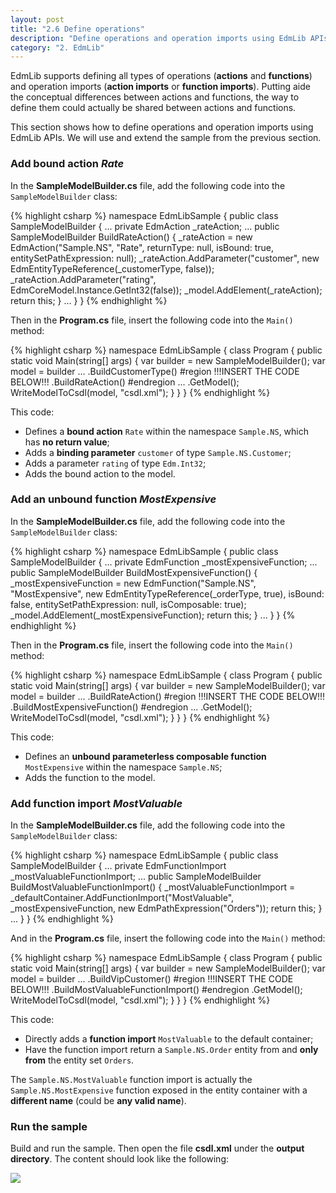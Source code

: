 ```yaml
---
layout: post
title: "2.6 Define operations"
description: "Define operations and operation imports using EdmLib APIs"
category: "2. EdmLib"
---
```


EdmLib supports defining all types of operations (**actions** and **functions**) and operation imports (**action imports** or **function imports**). Putting aide the conceptual differences between actions and functions, the way to define them could actually be shared between actions and functions.

This section shows how to define operations and operation imports using EdmLib APIs. We will use and extend the sample from the previous section.

### Add bound action *Rate*
In the **SampleModelBuilder.cs** file, add the following code into the `SampleModelBuilder` class:

{% highlight csharp %}
namespace EdmLibSample
{
    public class SampleModelBuilder
    {
        ...
        private EdmAction _rateAction;
        ...
        public SampleModelBuilder BuildRateAction()
        {
            _rateAction = new EdmAction("Sample.NS", "Rate",
                returnType: null, isBound: true, entitySetPathExpression: null);
            _rateAction.AddParameter("customer", new EdmEntityTypeReference(_customerType, false));
            _rateAction.AddParameter("rating", EdmCoreModel.Instance.GetInt32(false));
            _model.AddElement(_rateAction);
            return this;
        }
        ...
    }
}
{% endhighlight %}

Then in the **Program.cs** file, insert the following code into the `Main()` method:

{% highlight csharp %}
namespace EdmLibSample
{
    class Program
    {
        public static void Main(string[] args)
        {
            var builder = new SampleModelBuilder();
            var model = builder
                ...
                .BuildCustomerType()
#region         !!!INSERT THE CODE BELOW!!!
                .BuildRateAction()
#endregion
                ...
                .GetModel();
            WriteModelToCsdl(model, "csdl.xml");
        }
    }
}
{% endhighlight %}

This code:

- Defines a **bound action** `Rate` within the namespace `Sample.NS`, which has **no return value**;
- Adds a **binding parameter** `customer` of type `Sample.NS.Customer`;
- Adds a parameter `rating` of type `Edm.Int32`;
- Adds the bound action to the model.

### Add an unbound function *MostExpensive*
In the **SampleModelBuilder.cs** file, add the following code into the `SampleModelBuilder` class:

{% highlight csharp %}
namespace EdmLibSample
{
    public class SampleModelBuilder
    {
        ...
        private EdmFunction _mostExpensiveFunction;
        ...
        public SampleModelBuilder BuildMostExpensiveFunction()
        {
            _mostExpensiveFunction = new EdmFunction("Sample.NS", "MostExpensive",
                new EdmEntityTypeReference(_orderType, true), isBound: false, entitySetPathExpression: null, isComposable: true);
            _model.AddElement(_mostExpensiveFunction);
            return this;
        }
        ...
    }
}
{% endhighlight %}

Then in the **Program.cs** file, insert the following code into the `Main()` method:

{% highlight csharp %}
namespace EdmLibSample
{
    class Program
    {
        public static void Main(string[] args)
        {
            var builder = new SampleModelBuilder();
            var model = builder
                ...
                .BuildRateAction()
#region         !!!INSERT THE CODE BELOW!!!
                .BuildMostExpensiveFunction()
#endregion
                ...
                .GetModel();
            WriteModelToCsdl(model, "csdl.xml");
        }
    }
}
{% endhighlight %}

This code:

- Defines an **unbound parameterless composable function** `MostExpensive` within the namespace `Sample.NS`;
- Adds the function to the model.

### Add function import *MostValuable*
In the **SampleModelBuilder.cs** file, add the following code into the `SampleModelBuilder` class:

{% highlight csharp %}
namespace EdmLibSample
{
    public class SampleModelBuilder
    {
        ...
        private EdmFunctionImport _mostValuableFunctionImport;
        ...
        public SampleModelBuilder BuildMostValuableFunctionImport()
        {
            _mostValuableFunctionImport = _defaultContainer.AddFunctionImport("MostValuable", _mostExpensiveFunction, new EdmPathExpression("Orders"));
            return this;
        }
        ...
    }
}
{% endhighlight %}

And in the **Program.cs** file, insert the following code into the `Main()` method:

{% highlight csharp %}
namespace EdmLibSample
{
    class Program
    {
        public static void Main(string[] args)
        {
            var builder = new SampleModelBuilder();
            var model = builder
                ...
                .BuildVipCustomer()
#region         !!!INSERT THE CODE BELOW!!!
                .BuildMostValuableFunctionImport()
#endregion
                .GetModel();
            WriteModelToCsdl(model, "csdl.xml");
        }
    }
}
{% endhighlight %}

This code:

- Directly adds a **function import** `MostValuable` to the default container;
- Have the function import return a `Sample.NS.Order` entity from and **only from** the entity set `Orders`.
 
The `Sample.NS.MostValuable` function import is actually the `Sample.NS.MostExpensive` function exposed in the entity container with a **different name** (could be **any valid name**).

### Run the sample
Build and run the sample. Then open the file **csdl.xml** under the **output directory**. The content should look like the following:

![]({{site.baseurl}}/assets/2015-04-20-csdl.png)
